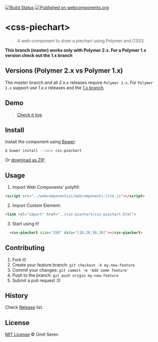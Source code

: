 [![Build Status](https://travis-ci.org/timeu/css-piechart.svg?branch=master)](https://travis-ci.org/timeu/css-piechart) [![Published on webcomponents.org](https://img.shields.io/badge/webcomponents.org-published-blue.svg)](https://www.webcomponents.org/element/timeu/css-piechart)

# &lt;css-piechart&gt;

> A web-component to draw a piechart using Polymer and CSS3.

**This branch (master) works only with Polymer 2.x. For a Polymer 1.x version check out the 1.x branch**

## Versions (Polymer 2.x vs Polymer 1.x)
The *master* branch and all *2.x.x* releases require `Polymer 2.x`.
For `Polymer 1.x` support use *1.x.x* releases and the [1.x branch](https://github.com/timeu/css-piechart/tree/1.x).

## Demo
> [Check it live](http://timeu.github.io/css-piechart/components/css-piechart/demo/index.html).

## Install

Install the component using [Bower](http://bower.io/):

```sh
$ bower install --save css-piechart
```

Or [download as ZIP](https://github.com/timeu/css-piechart/archive/master.zip).

## Usage

1. Import Web Components' polyfill:

  ```html
<script src="../webcomponentsjs/webcomponents-lite.js"></script>
  ```

2. Import Custom Element:

  ```html
<link rel="import" href="../css-piechart/css-piechart.html">
  ```

3. Start using it!

<!---
```
<custom-element-demo>
  <template>
    <script src="../webcomponentsjs/webcomponents-lite.js"></script>
    <link rel="import" href="css-piechart.html">
    <next-code-block></next-code-block>
  </template>
</custom-element-demo>
```
-->
```html
  <css-piechart size="250" data="[10,20,50,20]"></css-piechart>
```


## Contributing

1. Fork it!
2. Create your feature branch: `git checkout -b my-new-feature`
3. Commit your changes: `git commit -m 'Add some feature'`
4. Push to the branch: `git push origin my-new-feature`
5. Submit a pull request :D

## History

Check [Release](https://github.com/timeu/css-piechart/releases) list.

## License

[MIT License](http://timeu.mit-license.org/) © Ümit Seren
